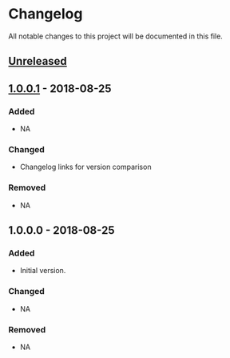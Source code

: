 # Changelog
All notable changes to this project will be documented in this file.

## [Unreleased]

## [1.0.0.1] - 2018-08-25
### Added
- NA
### Changed
- Changelog links for version comparison
### Removed
- NA

## 1.0.0.0 - 2018-08-25
### Added
- Initial version.
### Changed
- NA
### Removed
- NA

[Unreleased]: https://github.com/andersonkmi/kaggle-tmdb-movie-dataset-spark/compare/v1.0.0.1...HEAD
[1.0.0.1]: https://github.com/andersonkmi/kaggle-tmdb-movie-dataset-spark/compare/v1.0.0.0...v1.0.0.1